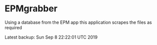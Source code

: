# EPMgrabber
Using a database from the EPM app this application scrapes the files as required


Latest backup: Sun Sep 8 22:22:01 UTC 2019
